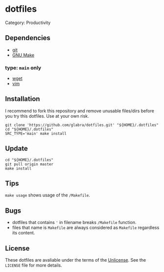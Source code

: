 # dotfiles

Category: Productivity

## Dependencies
- [git](https://git-scm.com/)
- [GNU Make](https://www.gnu.org/software/make/)

### type: `main` only
- [wget](https://busybox.net/)
- [vim](http://www.vim.org/)

## Installation
I recommend to fork this repository and remove unusable files/dirs before you try this dotfiles.
Use at your own risk.

```shell
git clone 'https://github.com/glabra/dotfiles.git' "${HOME}/.dotfiles"
cd "${HOME}/.dotfiles"
SRC_TYPE='main' make install
```

## Update
```shell
cd "${HOME}/.dotfiles"
git pull origin master
make install
```

## Tips
`make usage` shows usage of the `/Makefile`.

## Bugs
- dotfiles that contains `'` in filename breaks `/Makefile` function.
- files that name is `Makefile` are always considered as `Makefile` regardless its content.

## License
These dotfiles are avaliable under the terms of the [Unlicense](http://unlicense.org/).
See the `LICENSE` file for more details.


